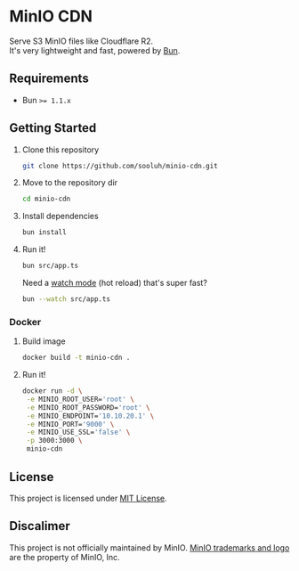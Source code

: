 # MinIO CDN

Serve S3 MinIO files like Cloudflare R2.<br>
It's very lightweight and fast, powered by [Bun](https://bun.sh).

## Requirements

- Bun `>= 1.1.x`

## Getting Started

1. Clone this repository

   ```bash
   git clone https://github.com/sooluh/minio-cdn.git
   ```

2. Move to the repository dir

   ```bash
   cd minio-cdn
   ```

3. Install dependencies

   ```bash
   bun install
   ```

4. Run it!

   ```bash
   bun src/app.ts
   ```

   Need a [watch mode](https://bun.sh/docs/runtime/hot) (hot reload) that's super fast?

   ```bash
   bun --watch src/app.ts
   ```

### Docker

1. Build image

   ```bash
   docker build -t minio-cdn .
   ```

2. Run it!

   ```bash
   docker run -d \
    -e MINIO_ROOT_USER='root' \
    -e MINIO_ROOT_PASSWORD='root' \
    -e MINIO_ENDPOINT='10.10.20.1' \
    -e MINIO_PORT='9000' \
    -e MINIO_USE_SSL='false' \
    -p 3000:3000 \
    minio-cdn
   ```

## License

This project is licensed under [MIT License](https://github.com/sooluh/minio-cdn/blob/main/LICENSE).

## Discalimer

This project is not officially maintained by MinIO. [MinIO trademarks and logo](https://min.io/logo) are the property of MinIO, Inc.
